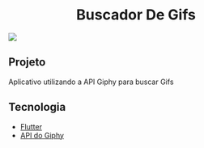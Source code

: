 <h1 align="center">Buscador De Gifs</h1>
<img src="https://user-images.githubusercontent.com/53982668/120875414-1ee9ef00-c582-11eb-9a57-146091792ec9.png">

<h2>Projeto</h2>
<p>Aplicativo utilizando a API Giphy para buscar Gifs</p>

<h2>Tecnologia</h2>
<ul>
 <li><a href="https://flutter.dev/?gclid=CjwKCAiAgc-ABhA7EiwAjev-jycitPrPlfK05OttRV0aZRDd4n_TNxhfP4pkYVhR-myKnkl3W_77YhoCu2gQAvD_BwE&gclsrc=aw.ds">Flutter</a></li>
 <li><a href="https://developers.giphy.com">API do Giphy</a></li>
</ul>
